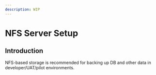 ```yaml
---
description: WIP
---
```


# NFS Server Setup

## Introduction

NFS-based storage is recommended for backing up DB and other data in developer/UAT/pilot environments.

